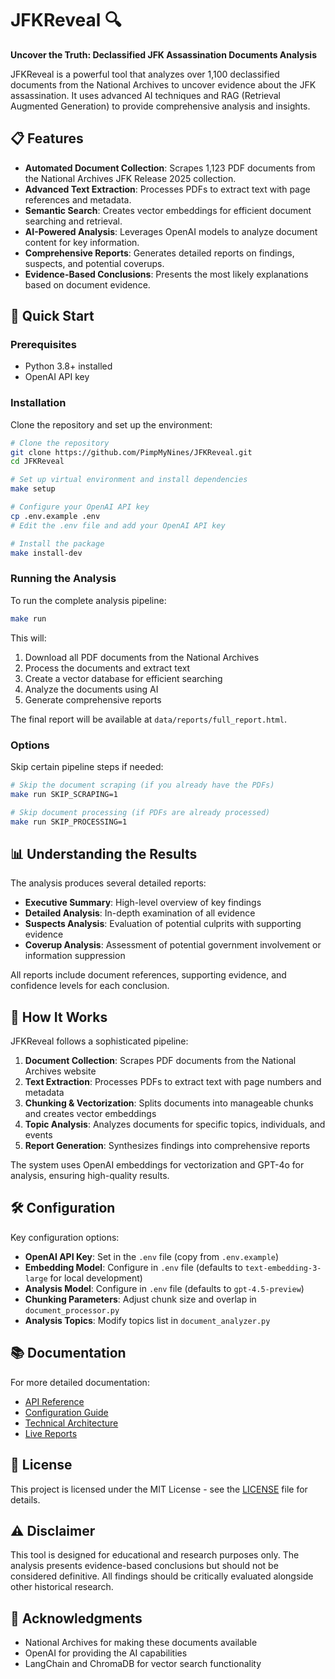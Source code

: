 # JFKReveal 🔍

**Uncover the Truth: Declassified JFK Assassination Documents Analysis**

JFKReveal is a powerful tool that analyzes over 1,100 declassified documents from the National Archives to uncover evidence about the JFK assassination. It uses advanced AI techniques and RAG (Retrieval Augmented Generation) to provide comprehensive analysis and insights.

## 📋 Features

- **Automated Document Collection**: Scrapes 1,123 PDF documents from the National Archives JFK Release 2025 collection.
- **Advanced Text Extraction**: Processes PDFs to extract text with page references and metadata.
- **Semantic Search**: Creates vector embeddings for efficient document searching and retrieval.
- **AI-Powered Analysis**: Leverages OpenAI models to analyze document content for key information.
- **Comprehensive Reports**: Generates detailed reports on findings, suspects, and potential coverups.
- **Evidence-Based Conclusions**: Presents the most likely explanations based on document evidence.

## 🚀 Quick Start

### Prerequisites

- Python 3.8+ installed
- OpenAI API key

### Installation

Clone the repository and set up the environment:

```bash
# Clone the repository
git clone https://github.com/PimpMyNines/JFKReveal.git
cd JFKReveal

# Set up virtual environment and install dependencies
make setup

# Configure your OpenAI API key
cp .env.example .env
# Edit the .env file and add your OpenAI API key

# Install the package
make install-dev
```

### Running the Analysis

To run the complete analysis pipeline:

```bash
make run
```

This will:
1. Download all PDF documents from the National Archives
2. Process the documents and extract text
3. Create a vector database for efficient searching
4. Analyze the documents using AI
5. Generate comprehensive reports

The final report will be available at `data/reports/full_report.html`.

### Options

Skip certain pipeline steps if needed:

```bash
# Skip the document scraping (if you already have the PDFs)
make run SKIP_SCRAPING=1

# Skip document processing (if PDFs are already processed)
make run SKIP_PROCESSING=1
```

## 📊 Understanding the Results

The analysis produces several detailed reports:

- **Executive Summary**: High-level overview of key findings
- **Detailed Analysis**: In-depth examination of all evidence
- **Suspects Analysis**: Evaluation of potential culprits with supporting evidence
- **Coverup Analysis**: Assessment of potential government involvement or information suppression

All reports include document references, supporting evidence, and confidence levels for each conclusion.

## 🧠 How It Works

JFKReveal follows a sophisticated pipeline:

1. **Document Collection**: Scrapes PDF documents from the National Archives website
2. **Text Extraction**: Processes PDFs to extract text with page numbers and metadata
3. **Chunking & Vectorization**: Splits documents into manageable chunks and creates vector embeddings
4. **Topic Analysis**: Analyzes documents for specific topics, individuals, and events
5. **Report Generation**: Synthesizes findings into comprehensive reports

The system uses OpenAI embeddings for vectorization and GPT-4o for analysis, ensuring high-quality results.

## 🛠️ Configuration

Key configuration options:

- **OpenAI API Key**: Set in the `.env` file (copy from `.env.example`)
- **Embedding Model**: Configure in `.env` file (defaults to `text-embedding-3-large` for local development)
- **Analysis Model**: Configure in `.env` file (defaults to `gpt-4.5-preview`)
- **Chunking Parameters**: Adjust chunk size and overlap in `document_processor.py`
- **Analysis Topics**: Modify topics list in `document_analyzer.py`

## 📚 Documentation

For more detailed documentation:

- [API Reference](docs/API_REFERENCE.md)
- [Configuration Guide](docs/CONFIGURATION.md)
- [Technical Architecture](docs/ARCHITECTURE.md)
- [Live Reports](https://pimpmynines.github.io/JFKReveal/)

## 📄 License

This project is licensed under the MIT License - see the [LICENSE](LICENSE) file for details.

## ⚠️ Disclaimer

This tool is designed for educational and research purposes only. The analysis presents evidence-based conclusions but should not be considered definitive. All findings should be critically evaluated alongside other historical research.

## 🙏 Acknowledgments

- National Archives for making these documents available
- OpenAI for providing the AI capabilities
- LangChain and ChromaDB for vector search functionality